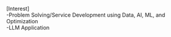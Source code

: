 [Interest]
<br>-Problem Solving/Service Development using Data, AI, ML, and Optimization
<br>-LLM Application
